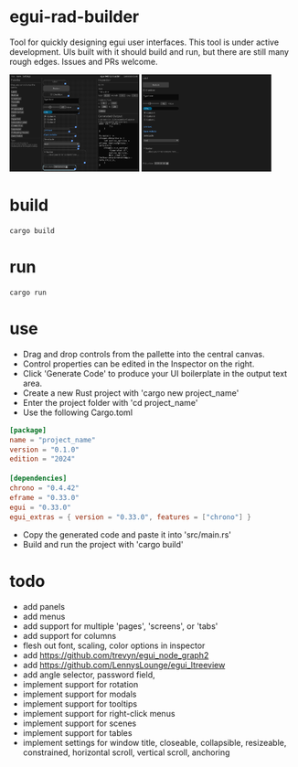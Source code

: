# egui-rad-builder
Tool for quickly designing egui user interfaces.  This tool is under active development.  UIs built with it should build and run, but there are still many rough edges.  Issues and PRs welcome.

<img src="doc/egui-rad-builder-screenshot.png" width=45% alt="egui RAD builder screenshot"/> <img src="doc/ui-screenshot.png" width=45% alt="Generated UI"/>

# build
```shell
cargo build
```

# run
```shell
cargo run
```

# use
- Drag and drop controls from the pallette into the central canvas.
- Control properties can be edited in the Inspector on the right.
- Click 'Generate Code' to produce your UI boilerplate in the output text area.
- Create a new Rust project with 'cargo new project_name'
- Enter the project folder with 'cd project_name'
- Use the following Cargo.toml
```toml
[package]
name = "project_name"
version = "0.1.0"
edition = "2024"

[dependencies]
chrono = "0.4.42"
eframe = "0.33.0"
egui = "0.33.0"
egui_extras = { version = "0.33.0", features = ["chrono"] }
```
- Copy the generated code and paste it into 'src/main.rs'
- Build and run the project with 'cargo build'

# todo
- add panels
- add menus
- add support for multiple 'pages', 'screens', or 'tabs'
- add support for columns
- flesh out font, scaling, color options in inspector
- add https://github.com/trevyn/egui_node_graph2
- add https://github.com/LennysLounge/egui_ltreeview
- add angle selector, password field, 
- implement support for rotation
- implement support for modals
- implement support for tooltips
- implement support for right-click menus
- implement support for scenes
- implement support for tables
- implement settings for window title, closeable, collapsible, resizeable, constrained, horizontal scroll, vertical scroll, anchoring
